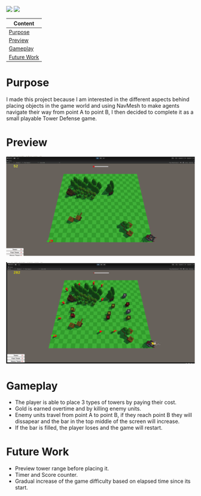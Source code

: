 ![](https://img.shields.io/badge/-Unity-lightgrey?style=for-the-badge&logo=unity) 
![](https://img.shields.io/badge/-C%20Sharp-%2303a9f4?style=for-the-badge&logo=csharp)
  
| Content |
|--------------|
| <a href="https://github.com/MiTsSsS/Tower-Defense/edit/main/README.md#purpose">Purpose<a>  |
| <a href="https://github.com/MiTsSsS/Tower-Defense/edit/main/README.md#preview">Preview<a>  |
| <a href="https://github.com/MiTsSsS/Tower-Defense/edit/main/README.md#gameplay">Gameplay<a> |
| <a href="https://github.com/MiTsSsS/Tower-Defense/edit/main/README.md#future-work">Future Work<a> |
  
# Purpose
I made this project because I am interested in the different aspects behind placing objects in the game world and using NavMesh to make agents navigate their way from point A to point B, I then decided to complete it as a small playable Tower Defense game.
  
# Preview
![](https://github.com/MiTsSsS/Tower-Defense/blob/main/GitHub/TowerDefense1.gif)
  
![](https://github.com/MiTsSsS/Tower-Defense/blob/main/GitHub/TowerDefense2.gif)
  
# Gameplay
- The player is able to place 3 types of towers by paying their cost.
- Gold is earned overtime and by killing enemy units.
- Enemy units travel from point A to point B, if they reach point B they will dissapear and the bar in the top middle of the screen will increase.
- If the bar is filled, the player loses and the game will restart.
  
# Future Work
- Preview tower range before placing it.
- Timer and Score counter.
- Gradual increase of the game difficulty based on elapsed time since its start.
